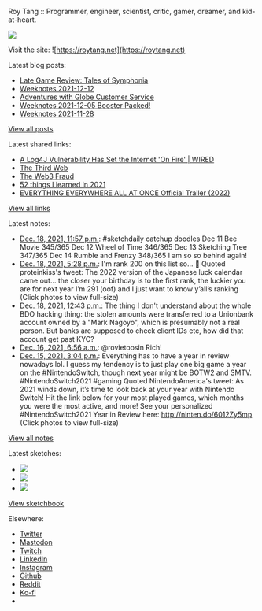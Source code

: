 Roy Tang :: Programmer, engineer, scientist, critic, gamer, dreamer, and kid-at-heart.

![](https://roytang.net/static/img/profile.jpg)

Visit the site: ![https://roytang.net](https://roytang.net)

Latest blog posts:

- [Late Game Review: Tales of Symphonia](https://roytang.net/2021/12/symphonia/)
- [Weeknotes 2021-12-12](https://roytang.net/2021/12/weeknotes-12-12/)
- [Adventures with Globe Customer Service](https://roytang.net/2021/12/globe-cs/)
- [Weeknotes 2021-12-05 Booster Packed!](https://roytang.net/2021/12/weeknotes-12-05/)
- [Weeknotes 2021-11-28](https://roytang.net/2021/11/weeknotes-11-28/)

[View all posts](https://roytang.net/blog)

Latest shared links:

- [A Log4J Vulnerability Has Set the Internet &#x27;On Fire&#x27; | WIRED](https://roytang.net/2021/12/49c19dca28b59fb5904aa23bfddfff85/)
- [The Third Web](https://roytang.net/2021/12/the-third-web/)
- [The Web3 Fraud](https://roytang.net/2021/12/the-web3-fraud/)
- [52 things I learned in 2021](https://roytang.net/2021/12/52-things-i-learned-in-2021/)
- [EVERYTHING EVERYWHERE ALL AT ONCE Official Trailer (2022)](https://roytang.net/2021/12/54b78234e92ac03873a8f9ae1f07e8d4/)

[View all links](https://roytang.net/links)

Latest notes:

- [Dec. 18, 2021, 11:57 p.m.](https://roytang.net/2021/12/aef913509e16a8bc785278d63c772b5d/): #sketchdaily catchup doodles Dec 11 Bee Movie 345/365 Dec 12 Wheel of Time 346/365 Dec 13 Sketching Tree 347/365 Dec 14 Rumble and Frenzy 348/365 I am so so behind again!
- [Dec. 18, 2021, 5:28 p.m.](https://roytang.net/2021/12/1472136614885269506/): I&#x27;m rank 200 on this list so... :shrug: Quoted proteinkiss&#x27;s tweet: The 2022 version of the Japanese luck calendar came out… the closer your birthday is to the first rank, the luckier you are for next year I’m 291 (oof) and I just want to know y’all’s ranking (Click photos to view full-size)
- [Dec. 18, 2021, 12:43 p.m.](https://roytang.net/2021/12/1472064872783384578/): The thing I don&#x27;t understand about the whole BDO hacking thing: the stolen amounts were transferred to a Unionbank account owned by a &quot;Mark Nagoyo&quot;, which is presumably not a real person. But banks are supposed to check client IDs etc, how did that account get past KYC?
- [Dec. 16, 2021, 6:56 a.m.](https://roytang.net/2021/12/1471252869881819138/): @rovietoosin Rich!
- [Dec. 15, 2021, 3:04 p.m.](https://roytang.net/2021/12/1471013172479889410/): Everything has to have a year in review nowadays lol. I guess my tendency is to just play one big game a year on the #NintendoSwitch, though next year might be BOTW2 and SMTV. #NintendoSwitch2021 #gaming Quoted NintendoAmerica&#x27;s tweet: As 2021 winds down, it’s time to look back at your year with Nintendo Switch! Hit the link below for your most played games, which months you were the most active, and more! See your personalized #NintendoSwitch2021 Year in Review here: http://ninten.do/6012Zy5mp (Click photos to view full-size)

[View all notes](https://roytang.net/notes)

Latest sketches:


- ![](https://roytang.net/media/cache/56/ad/56ad935611eb7963ea1573061c00c51e.jpg)
- ![](https://roytang.net/media/cache/ef/ca/efcad4b3093de1f9537fd689740d4944.jpg)
- ![](https://roytang.net/media/cache/b4/54/b454b4e8a06e55d0b4610026821e5b26.jpg)

[View sketchbook](https://roytang.net/albums/sketchbook)


Elsewhere:

- [Twitter](https://twitter.com/roytang)
- [Mastodon](https://mastodon.technology/@roytang)
- [Twitch](https://twitch.tv/twitchyroy)
- [LinkedIn](https://www.linkedin.com/in/roytang)
- [Instagram](https://instagram.com/roytang0400)
- [Github](https://github.com/roytang)
- [Reddit](https://reddit.com/u/hungryroy)
- [Ko-fi](https://ko-fi.com/roytang)
- [](mailto:hello@roytang.net)